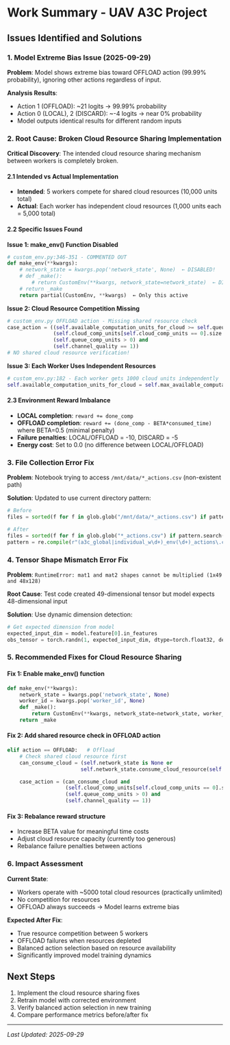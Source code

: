 # Work Summary - UAV A3C Project

## Issues Identified and Solutions

### 1. Model Extreme Bias Issue (2025-09-29)

**Problem**: Model shows extreme bias toward OFFLOAD action (99.99% probability), ignoring other actions regardless of input.

**Analysis Results**:
- Action 1 (OFFLOAD): ~21 logits → 99.99% probability
- Action 0 (LOCAL), 2 (DISCARD): ~-4 logits → near 0% probability
- Model outputs identical results for different random inputs

### 2. Root Cause: Broken Cloud Resource Sharing Implementation

**Critical Discovery**: The intended cloud resource sharing mechanism between workers is completely broken.

#### 2.1 Intended vs Actual Implementation
- **Intended**: 5 workers compete for shared cloud resources (10,000 units total)
- **Actual**: Each worker has independent cloud resources (1,000 units each = 5,000 total)

#### 2.2 Specific Issues Found

**Issue 1: make_env() Function Disabled**
```python
# custom_env.py:346-351 - COMMENTED OUT
def make_env(**kwargs):
    # network_state = kwargs.pop('network_state', None)  ← DISABLED!
    # def _make():
        # return CustomEnv(**kwargs, network_state=network_state)  ← DISABLED!
    # return _make
    return partial(CustomEnv, **kwargs)  ← Only this active
```

**Issue 2: Cloud Resource Competition Missing**
```python
# custom_env.py OFFLOAD action - Missing shared resource check
case_action = ((self.available_computation_units_for_cloud >= self.queue_comp_units) and
               (self.cloud_comp_units[self.cloud_comp_units == 0].size > 0) and
               (self.queue_comp_units > 0) and
               (self.channel_quality == 1))
# NO shared cloud resource verification!
```

**Issue 3: Each Worker Uses Independent Resources**
```python
# custom_env.py:182 - Each worker gets 1000 cloud units independently
self.available_computation_units_for_cloud = self.max_available_computation_units_for_cloud
```

#### 2.3 Environment Reward Imbalance
- **LOCAL completion**: `reward += done_comp`
- **OFFLOAD completion**: `reward += (done_comp - BETA*consumed_time)` where BETA=0.5 (minimal penalty)
- **Failure penalties**: LOCAL/OFFLOAD = -10, DISCARD = -5
- **Energy cost**: Set to 0.0 (no difference between LOCAL/OFFLOAD)

### 3. File Collection Error Fix

**Problem**: Notebook trying to access `/mnt/data/*_actions.csv` (non-existent path)

**Solution**: Updated to use current directory pattern:
```python
# Before
files = sorted(f for f in glob.glob("/mnt/data/*_actions.csv") if pattern.search(f))

# After
files = sorted(f for f in glob.glob("*_actions.csv") if pattern.search(f))
pattern = re.compile(r"(a3c_global|individual_w\d+)_env(\d+)_actions\.csv$")
```

### 4. Tensor Shape Mismatch Error Fix

**Problem**: `RuntimeError: mat1 and mat2 shapes cannot be multiplied (1x49 and 48x128)`

**Root Cause**: Test code created 49-dimensional tensor but model expects 48-dimensional input

**Solution**: Use dynamic dimension detection:
```python
# Get expected dimension from model
expected_input_dim = model.feature[0].in_features
obs_tensor = torch.randn(1, expected_input_dim, dtype=torch.float32, device=device)
```

### 5. Recommended Fixes for Cloud Resource Sharing

#### Fix 1: Enable make_env() function
```python
def make_env(**kwargs):
    network_state = kwargs.pop('network_state', None)
    worker_id = kwargs.pop('worker_id', None)
    def _make():
        return CustomEnv(**kwargs, network_state=network_state, worker_id=worker_id)
    return _make
```

#### Fix 2: Add shared resource check in OFFLOAD action
```python
elif action == OFFLOAD:   # Offload
    # Check shared cloud resource first
    can_consume_cloud = (self.network_state is None or
                        self.network_state.consume_cloud_resource(self.worker_id, self.queue_comp_units))

    case_action = (can_consume_cloud and
                   (self.cloud_comp_units[self.cloud_comp_units == 0].size > 0) and
                   (self.queue_comp_units > 0) and
                   (self.channel_quality == 1))
```

#### Fix 3: Rebalance reward structure
- Increase BETA value for meaningful time costs
- Adjust cloud resource capacity (currently too generous)
- Rebalance failure penalties between actions

### 6. Impact Assessment

**Current State**:
- Workers operate with ~5000 total cloud resources (practically unlimited)
- No competition for resources
- OFFLOAD always succeeds → Model learns extreme bias

**Expected After Fix**:
- True resource competition between 5 workers
- OFFLOAD failures when resources depleted
- Balanced action selection based on resource availability
- Significantly improved model training dynamics

## Next Steps

1. Implement the cloud resource sharing fixes
2. Retrain model with corrected environment
3. Verify balanced action selection in new training
4. Compare performance metrics before/after fix

---
*Last Updated: 2025-09-29*